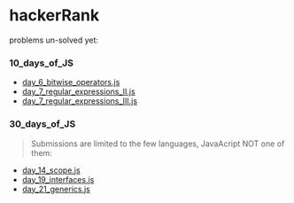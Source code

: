 # hackerRank

 problems un-solved yet:

### 10_days_of_JS
* [day_6_bitwise_operators.js](https://github.com/Ahmad-Sawalqeh/hackerRank/blob/master/10_days_of_JS/day_6_bitwise_operators.js)
* [day_7_regular_expressions_II.js](https://github.com/Ahmad-Sawalqeh/hackerRank/blob/master/10_days_of_JS/day_7_regular_expressions_II.js)
* [day_7_regular_expressions_III.js](https://github.com/Ahmad-Sawalqeh/hackerRank/blob/master/10_days_of_JS/day_7_regular_expressions_III.js)

### 30_days_of_JS
> Submissions are limited to the few languages, JavaAcript NOT one of them:

* [day_14_scope.js](https://github.com/Ahmad-Sawalqeh/hackerRank/blob/master/30_days_of_code/day_14_scope.js)
* [day_19_interfaces.js](https://github.com/Ahmad-Sawalqeh/hackerRank/blob/master/30_days_of_code/day_19_interfaces.js)
* [day_21_generics.js](https://github.com/Ahmad-Sawalqeh/hackerRank/blob/master/30_days_of_code/day_21_generics.js)